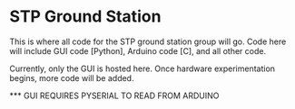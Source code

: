 # STP Ground Station

This is where all code for the STP ground station group will go. Code here will include GUI code [Python], Arduino code [C], and all other code.

Currently, only the GUI is hosted here. Once hardware experimentation begins, more code will be added.

*** GUI REQUIRES PYSERIAL TO READ FROM ARDUINO

